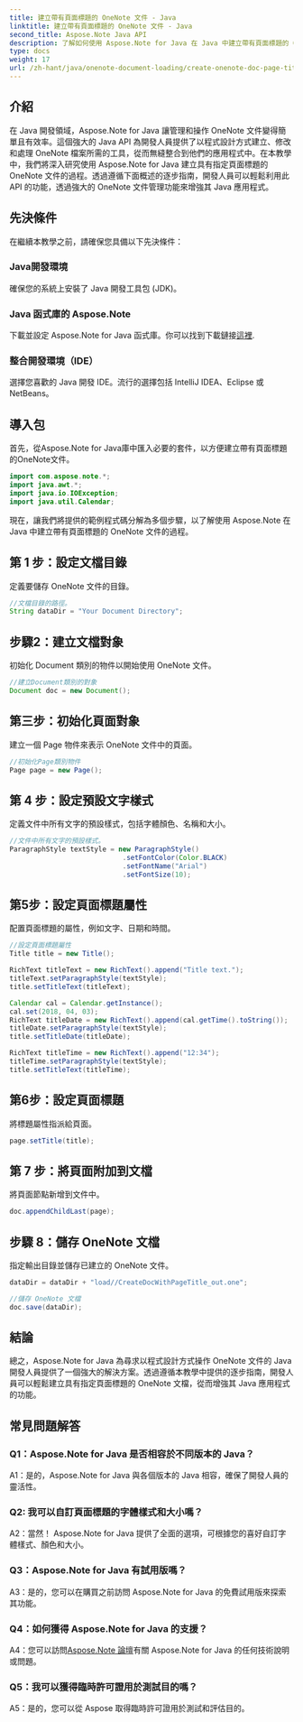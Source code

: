 ```yaml
---
title: 建立帶有頁面標題的 OneNote 文件 - Java
linktitle: 建立帶有頁面標題的 OneNote 文件 - Java
second_title: Aspose.Note Java API
description: 了解如何使用 Aspose.Note for Java 在 Java 中建立帶有頁面標題的 OneNote 文件。帶有程式碼範例的綜合教程。
type: docs
weight: 17
url: /zh-hant/java/onenote-document-loading/create-onenote-doc-page-title/
---
```

## 介紹

在 Java 開發領域，Aspose.Note for Java 讓管理和操作 OneNote 文件變得簡單且有效率。這個強大的 Java API 為開發人員提供了以程式設計方式建立、修改和處理 OneNote 檔案所需的工具，從而無縫整合到他們的應用程式中。在本教學中，我們將深入研究使用 Aspose.Note for Java 建立具有指定頁面標題的 OneNote 文件的過程。透過遵循下面概述的逐步指南，開發人員可以輕鬆利用此 API 的功能，透過強大的 OneNote 文件管理功能來增強其 Java 應用程式。

## 先決條件

在繼續本教學之前，請確保您具備以下先決條件：

### Java開發環境

確保您的系統上安裝了 Java 開發工具包 (JDK)。

### Java 函式庫的 Aspose.Note

下載並設定 Aspose.Note for Java 函式庫。你可以找到下載鏈接[這裡](https://releases.aspose.com/note/java/).

### 整合開發環境（IDE）

選擇您喜歡的 Java 開發 IDE。流行的選擇包括 IntelliJ IDEA、Eclipse 或 NetBeans。

## 導入包

首先，從Aspose.Note for Java庫中匯入必要的套件，以方便建立帶有頁面標題的OneNote文件。

```java
import com.aspose.note.*;
import java.awt.*;
import java.io.IOException;
import java.util.Calendar;
```

現在，讓我們將提供的範例程式碼分解為多個步驟，以了解使用 Aspose.Note 在 Java 中建立帶有頁面標題的 OneNote 文件的過程。

## 第 1 步：設定文檔目錄

定義要儲存 OneNote 文件的目錄。

```java
//文檔目錄的路徑。
String dataDir = "Your Document Directory";
```

## 步驟2：建立文檔對象

初始化 Document 類別的物件以開始使用 OneNote 文件。

```java
//建立Document類別的對象
Document doc = new Document();
```

## 第三步：初始化頁面對象

建立一個 Page 物件來表示 OneNote 文件中的頁面。

```java
//初始化Page類別物件
Page page = new Page();
```

## 第 4 步：設定預設文字樣式

定義文件中所有文字的預設樣式，包括字體顏色、名稱和大小。

```java
//文件中所有文字的預設樣式。
ParagraphStyle textStyle = new ParagraphStyle()
                            .setFontColor(Color.BLACK)
                            .setFontName("Arial")
                            .setFontSize(10);
```

## 第5步：設定頁面標題屬性

配置頁面標題的屬性，例如文字、日期和時間。

```java
//設定頁面標題屬性
Title title = new Title();

RichText titleText = new RichText().append("Title text.");
titleText.setParagraphStyle(textStyle);
title.setTitleText(titleText);

Calendar cal = Calendar.getInstance();
cal.set(2018, 04, 03);
RichText titleDate = new RichText().append(cal.getTime().toString());
titleDate.setParagraphStyle(textStyle);
title.setTitleDate(titleDate);

RichText titleTime = new RichText().append("12:34");
titleTime.setParagraphStyle(textStyle);
title.setTitleText(titleTime);
```

## 第6步：設定頁面標題

將標題屬性指派給頁面。

```java
page.setTitle(title);
```

## 第 7 步：將頁面附加到文檔

將頁面節點新增到文件中。

```java
doc.appendChildLast(page);
```

## 步驟 8：儲存 OneNote 文檔

指定輸出目錄並儲存已建立的 OneNote 文件。

```java
dataDir = dataDir + "load//CreateDocWithPageTitle_out.one";

//儲存 OneNote 文檔
doc.save(dataDir);
```

## 結論

總之，Aspose.Note for Java 為尋求以程式設計方式操作 OneNote 文件的 Java 開發人員提供了一個強大的解決方案。透過遵循本教學中提供的逐步指南，開發人員可以輕鬆建立具有指定頁面標題的 OneNote 文檔，從而增強其 Java 應用程式的功能。

## 常見問題解答

### Q1：Aspose.Note for Java 是否相容於不同版本的 Java？

A1：是的，Aspose.Note for Java 與各個版本的 Java 相容，確保了開發人員的靈活性。

### Q2: 我可以自訂頁面標題的字體樣式和大小嗎？

A2：當然！ Aspose.Note for Java 提供了全面的選項，可根據您的喜好自訂字體樣式、顏色和大小。

### Q3：Aspose.Note for Java 有試用版嗎？

A3：是的，您可以在購買之前訪問 Aspose.Note for Java 的免費試用版來探索其功能。

### Q4：如何獲得 Aspose.Note for Java 的支援？

A4：您可以訪問[Aspose.Note 論壇](https://forum.aspose.com/c/note/28)有關 Aspose.Note for Java 的任何技術說明或問題。

### Q5：我可以獲得臨時許可證用於測試目的嗎？

A5：是的，您可以從 Aspose 取得臨時許可證用於測試和評估目的。